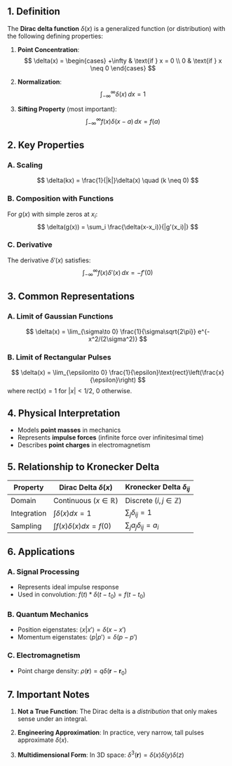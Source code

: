 
## 1. Definition
The **Dirac delta function** $\delta(x)$ is a generalized function (or distribution) with the following defining properties:

1. **Point Concentration**:
   $$
   \delta(x) = \begin{cases}
   +\infty & \text{if } x = 0 \\
   0 & \text{if } x \neq 0
   \end{cases}
   $$

2. **Normalization**:
   $$
   \int_{-\infty}^\infty \delta(x) \, dx = 1
   $$

3. **Sifting Property** (most important):
   $$
   \int_{-\infty}^\infty f(x)\delta(x-a) \, dx = f(a)
   $$

## 2. Key Properties

### A. Scaling
$$
\delta(kx) = \frac{1}{|k|}\delta(x) \quad (k \neq 0)
$$

### B. Composition with Functions
For $g(x)$ with simple zeros at $x_i$:
$$
\delta(g(x)) = \sum_i \frac{\delta(x-x_i)}{|g'(x_i)|}
$$

### C. Derivative
The derivative $\delta'(x)$ satisfies:
$$
\int_{-\infty}^\infty f(x)\delta'(x) \, dx = -f'(0)
$$

## 3. Common Representations

### A. Limit of Gaussian Functions
$$
\delta(x) = \lim_{\sigma\to 0} \frac{1}{\sigma\sqrt{2\pi}} e^{-x^2/(2\sigma^2)}
$$

### B. Limit of Rectangular Pulses
$$
\delta(x) = \lim_{\epsilon\to 0} \frac{1}{\epsilon}\text{rect}\left(\frac{x}{\epsilon}\right)
$$
where $\text{rect}(x) = 1$ for $|x| < 1/2$, $0$ otherwise.

## 4. Physical Interpretation

- Models **point masses** in mechanics
- Represents **impulse forces** (infinite force over infinitesimal time)
- Describes **point charges** in electromagnetism

## 5. Relationship to Kronecker Delta

| Property         | Dirac Delta $\delta(x)$       | Kronecker Delta $\delta_{ij}$ |
|------------------|------------------------------|------------------------------|
| Domain           | Continuous ($x\in\mathbb{R}$) | Discrete ($i,j\in\mathbb{Z}$) |
| Integration      | $\int \delta(x)dx = 1$        | $\sum_j \delta_{ij} = 1$      |
| Sampling        | $\int f(x)\delta(x)dx=f(0)$  | $\sum_j a_j \delta_{ij}=a_i$ |

## 6. Applications

### A. Signal Processing
- Represents ideal impulse response
- Used in convolution: $f(t)*\delta(t-t_0) = f(t-t_0)$

### B. Quantum Mechanics
- Position eigenstates: $\langle x|x'\rangle = \delta(x-x')$
- Momentum eigenstates: $\langle p|p'\rangle = \delta(p-p')$

### C. Electromagnetism
- Point charge density: $\rho(\mathbf{r}) = q\delta(\mathbf{r}-\mathbf{r}_0)$

## 7. Important Notes

1. **Not a True Function**:
   The Dirac delta is a *distribution* that only makes sense under an integral.

2. **Engineering Approximation**:
   In practice, very narrow, tall pulses approximate $\delta(x)$.

3. **Multidimensional Form**:
   In 3D space: $\delta^3(\mathbf{r}) = \delta(x)\delta(y)\delta(z)$
